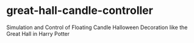# great-hall-candle-controller
Simulation and Control of Floating Candle Halloween Decoration like the Great Hall in Harry Potter
